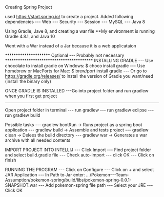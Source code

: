 Creating Spring Project

used https://start.spring.io/ to create a project. 
Added following dependencies 
 --- Web
 --- Security 
 --- Session
 --- MySQL
 --- Java 8

Using Gradle, Jave 8, and  creating a war file 
       **My environment is running Gradle 4.8.1, and Java 10

Went with a War instead of a Jar because it is a web applicataion

********************* Optional --- Probably not necessary *****************************************
INSTALLING GRADLE
 --- Use chocolate to install gradle on Windows: $ choco install gradle
 --- Use homebrew or MacPorts for Mac: $ brew/port install gradle
 --- Or go to https://gradle.org/releases/ to install the version of Gradle you want/need (install the binary only) 

ONCE GRADLE IS INSTALLED 
 ---Go into project folder and run gradlew when you first get project 
***************************************************************************************************

Open project folder in terminal
 --- run gradlew 
 --- run gradlew eclipse
 --- run gradlew build

Possible tasks 
 --- gradlew bootRun -> Runs project as a spring boot application
 --- gradlew build -> Assemble and tests project
 --- gradlew clean -> Delees the build directory
 --- gradlew war -> Generates a war archive with all needed contents


IMPORT PROJECT INTO INTELLIJ
    --- Click Import
    --- Find project folder and select build.gradle file
    --- Check auto-import
    --- click OK
    --- Click on finish

RUNNING THE PROGRAM
    --- Click on Configure
    --- Click on + and select JAR Application
    --- In Path to Jar enter: .../Pokemon---Team-Assumption/pokemon-spring/build/libs/pokemon-spring-0.0.1-SNAPSHOT.war
    --- Add pokemon-spring file path
    --- Select your JRE
    --- Click OK
